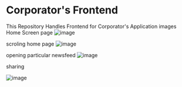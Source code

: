 # Corporator's Frontend
This Repository Handles Frontend for Corporator's Application
images
Home Screen page
![image](https://user-images.githubusercontent.com/47321390/115122623-7c2be000-9fd6-11eb-9dff-2aedfc18af25.png)

scroling home page
![image](https://user-images.githubusercontent.com/47321390/115122638-94036400-9fd6-11eb-9094-e4c04c8bb788.png)


opening particular newsfeed
![image](https://user-images.githubusercontent.com/47321390/115122652-aed5d880-9fd6-11eb-8323-23cb22a69d70.png)


sharing

![image](https://user-images.githubusercontent.com/47321390/115117365-c9e71f00-9fbb-11eb-92e2-04aef9a62724.png)
